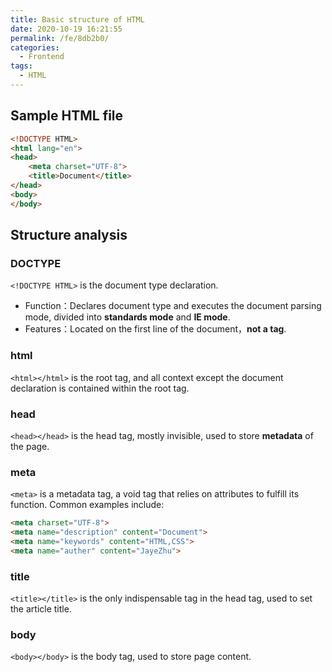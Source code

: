 ```yaml
---
title: Basic structure of HTML
date: 2020-10-19 16:21:55
permalink: /fe/8db2b0/
categories:
  - Frontend
tags:
  - HTML
---
```


## Sample HTML file
```html
<!DOCTYPE HTML>
<html lang="en">
<head>
    <meta charset="UTF-8">
    <title>Document</title>
</head>
<body>
</body>
```
## Structure analysis
### DOCTYPE
`<!DOCTYPE HTML>` is the document type declaration.
- Function：Declares document type and executes the document parsing mode, divided into **standards mode** and **IE mode**.
- Features：Located on the first line of the document，**not a tag**.
### html
`<html></html>` is the root tag, and all context except the document declaration is contained within the root tag.
### head
`<head></head>` is the head tag, mostly invisible, used to store **metadata** of the page.
### meta
`<meta>` is a metadata tag, a void tag that relies on attributes to fulfill its function. Common examples include:
```html
<meta charset="UTF-8">
<meta name="description" content="Document">
<meta name="keywords" content="HTML,CSS">
<meta name="auther" content="JayeZhu">
```
### title
`<title></title>` is the only indispensable tag in the head tag, used to set the article title.
### body
`<body></body>` is the body tag, used to store page content.